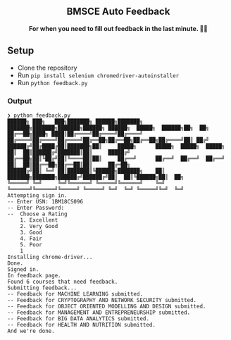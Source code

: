 <h2 align="center"> BMSCE Auto Feedback </h2>
<p align="center">
  <strong>
  For when you need to fill out feedback in the last minute. 🏃💨
  </strong>
</p>

## Setup

- Clone the repository
- Run `pip install selenium chromedriver-autoinstaller`
- Run `python feedback.py`


### Output

```
❯ python feedback.py
██████╗ ███╗   ███╗███████╗ ██████╗███████╗    ███████╗███████╗███████╗██████╗ ██████╗  █████╗  ██████╗██╗  ██╗
██╔══██╗████╗ ████║██╔════╝██╔════╝██╔════╝    ██╔════╝██╔════╝██╔════╝██╔══██╗██╔══██╗██╔══██╗██╔════╝██║ ██╔╝
██████╔╝██╔████╔██║███████╗██║     █████╗      █████╗  █████╗  █████╗  ██║  ██║██████╔╝███████║██║     █████╔╝ 
██╔══██╗██║╚██╔╝██║╚════██║██║     ██╔══╝      ██╔══╝  ██╔══╝  ██╔══╝  ██║  ██║██╔══██╗██╔══██║██║     ██╔═██╗ 
██████╔╝██║ ╚═╝ ██║███████║╚██████╗███████╗    ██║     ███████╗███████╗██████╔╝██████╔╝██║  ██║╚██████╗██║  ██╗
╚═════╝ ╚═╝     ╚═╝╚══════╝ ╚═════╝╚══════╝    ╚═╝     ╚══════╝╚══════╝╚═════╝ ╚═════╝ ╚═╝  ╚═╝ ╚═════╝╚═╝  ╚═╝
Attempting sign in.
-- Enter USN: 1BM18CS096
-- Enter Password:
--  Choose a Rating
    1. Excellent
    2. Very Good
    3. Good
    4. Fair
    5. Poor
    1 
Installing chrome-driver...
Done.
Signed in.
In feedback page.
Found 6 courses that need feedback.
Submitting feedback...
-- Feedback for MACHINE LEARNING submitted.
-- Feedback for CRYPTOGRAPHY AND NETWORK SECURITY submitted.
-- Feedback for OBJECT ORIENTED MODELLING AND DESIGN submitted.
-- Feedback for MANAGEMENT AND ENTREPRENEURSHIP submitted.
-- Feedback for BIG DATA ANALYTICS submitted.
-- Feedback for HEALTH AND NUTRITION submitted.
And we're done.
```
